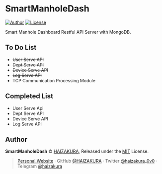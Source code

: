# SmartManholeDash
 [![Author](https://img.shields.io/badge/Author-HAIZAKURA-b68469?style=flat-square)](https://nya.run) [![License](https://img.shields.io/github/license/HAIZAKURA/SmartManholeDash?style=flat-square)](./LICENSE)

 Smart Manhole Dashboard Restful API Server with MongoDB.

## To Do List

- ~~User Serve API~~
- ~~Dept Serve API~~
- ~~Device Serve API~~
- ~~Log Serve API~~
- TCP Communication Processing Module

## Completed List

- User Serve Api
- Dept Serve API
- Device Serve API
- Log Serve API

## Author

**SmartManholeDash** © [HAIZAKURA](https://nya.run), Released under the [MIT](./LICENSE) License.

> [Personal Website](https://nya.run) · GitHub [@HAIZAKURA](https://github.com/HAIZAKURA) · Twitter [@haizakura_0v0](https://twitter.com/haizakura_0v0) · Telegram [@haizakura](https://t.me/haizakura)
